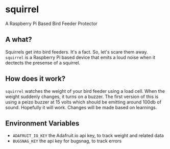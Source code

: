 # squirrel
A Raspberry Pi Based Bird Feeder Protector

## A what? 
Squirrels get into bird feeders. It's a fact. So, let's scare them away. `squirrel` is a Raspberry Pi based device that emits a loud 
noise when it dectects the presense of a squirrel. 

## How does it work?
`squirrel` watches the weight of your bird feeder using a load cell. When the weight suddenly changes, it turns on a buzzer. 
The first version of this is using a peizo buzzer at 15 volts which should be emitting around 100db of sound. Hopefully 
it will work. Changes will be made based on learnings. 

## Environment Variables
- `ADAFRUIT_IO_KEY` the Adafruit.io api key, to track weight and related data
- `BUGSNAG_KEY` the api key for bugsnag, to track errors